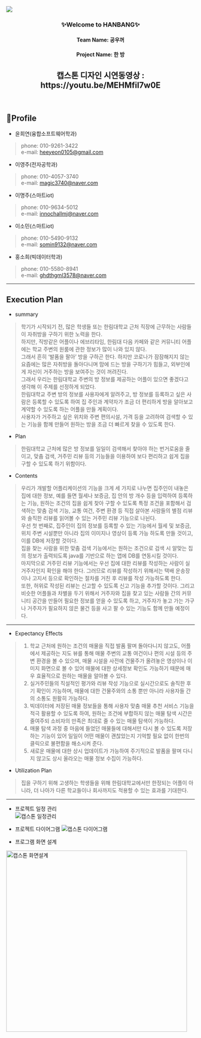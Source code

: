 <img src="https://capsule-render.vercel.app/api?type=waving&color=7BD1D2&height=270&section=header&text=HanBang%20&fontSize=90&fontColor=363636" />


<h3 align="center">✨Welcome to HANBANG✨</h3>
<h4 align="center">Team Name: 공우꺼</h4>
<h4 align="center">Project Name: 한 방</h4>

<h2 align="center"> 캡스톤 디자인 시연동영상 : https://youtu.be/MEHMfiI7w0E </h2>
<br>

## 📌Profile

- 윤희연(융합소프트웨어학과)
> phone: 010-9261-3422 <br>
> e-mail: heeyeon0105@gmail.com<br>
> 
- 이영주(전자공학과)
> phone: 010-4057-3740 <br>
> e-mail: magic3740@naver.com
 
- 이명주(스마트iot) 
> phone: 010-9634-5012 <br>
> e-mail: innochallmj@naver.com

- 이소민(스마트iot)
> phone: 010-5490-9132 <br>
> e-mail: somin9132@naver.com

- 홍소희(빅데이터학과)
> phone: 010-5580-8941 <br>
> e-mail: ghdthgml3578@naver.com


---------------------------------------

## Execution Plan
- summary
>  학기가 시작되기 전, 많은 학생들 또는 한림대학교 근처 직장에 근무하는 사람들이 자취방을 구하기 위한 노력을 한다.   
하지만, 직방같은 어플이나 에브리타임, 한림대 다음 카페와 같은 커뮤니티 어플에는 학교 주변의 원룸에 관한 정보가 많이 나와 있지 않다.    
그래서 흔히 ‘발품을 팔아’ 방을 구하곤 한다. 하지만 코로나가 잠잠해지지 않는 요즘에는 많은 자취방을 돌아다니며 맘에 드는 방을 구하기가 힘들고, 
외부인에게 자신이 거주하는 방을 보여주는 것이 꺼려진다.   
그래서 우리는 한림대학교 주변의 방 정보를 제공하는 어플이 있으면 좋겠다고 생각해 이 주제를 선정하게 되었다.    
한림대학교 주변 방의 정보를 사용자에게 알려주고, 방 정보를 등록하고 싶은 사람은 등록할 수 있도록 하여 집 주인과 계약자가 조금 더 편리하게 방을 알아보고 계약할 수 있도록 하는 어플을 만들 계획이다.    
사용자가 거주하고 싶은 위치와 주변 편의시설, 가격 등을 고려하여 검색할 수 있는 기능을 함께 만들어 원하는 방을 조금 더 빠르게 찾을 수 있도록 한다.

- Plan
>  한림대학교 근처에 많은 방 정보를 일일이 검색해서 찾아야 하는 번거로움을 줄이고, 맞춤 검색, 거주민 리뷰 등의 기능들을 이용하여 보다 편리하고 쉽게 집을 구할 수 있도록 하기 위함이다.

- Contents
> 우리가 개발할 어플리케이션의 기능을 크게 세 가지로 나누면 집주인이 내놓은 집에 대한 정보, 예를 들면 월세나 보증금, 집 안의 방 개수 등을 입력하여 등록하는 기능, 원하는 조건의 집을 쉽게 찾아 구할 수 있도록 특정 조건을 포함해서 검색하는 맞춤 검색 기능, 교통 여건, 주변 환경 등 직접 살아본 사람들의 별점 리뷰와 솔직한 리뷰를 읽어볼 수 있는 거주민 리뷰 기능으로 나뉜다.   
우선 첫 번째로, 집주인이 집의 정보를 등록할 수 있는 기능에서 월세 및 보증금, 위치 주변 시설뿐만 아니라 집의 이미지나 영상이 등록 가능 하도록 만들 것이고, 이를 DB에 저장할 것이다.   
집을 찾는 사람을 위한 맞춤 검색 기능에서는 원하는 조건으로 검색 시 알맞는 집의 정보가 출력되도록 java를 기반으로 하는 앱에 DB를 연동시킬 것이다.    
마지막으로 거주민 리뷰 기능에서는 우선 집에 대한 리뷰를 작성하는 사람이 실거주자인지 확인을 해야 한다. 그러므로 리뷰를 작성하기 위해서는 택배 운송장이나 고지서 등으로 확인하는 절차를 거친 후 리뷰를 작성 가능하도록 한다.    
또한, 허위로 작성된 리뷰는 신고할 수 있도록 신고 기능을 추가할 것이다. 그리고 비슷한 어플들과 차별을 두기 위해서 거주자와 집을 찾고 있는 사람들 간의 커뮤니티 공간을 만들어 필요한 정보를 얻을 수 있도록 하고, 거주자가 놓고 가는 가구나 거주자가 필요하지 않은 물건 등을 사고 팔 수 있는 기능도 함께 만들 예정이다.
 
 ------------------------------------------------
 
 - Expectancy Effects
 > 1. 학교 근처에 원하는 조건의 매물을 직접 발품 팔며 돌아다니지 않고도, 어플에서 제공하는 지도 뷰를 통해 매물 주변의 교통 여건이나 편의 시설 등의 주변 환경을 볼 수 있으며, 매물 시설을 사전에 건물주가 올려놓은 영상이나 이미지 화면으로 볼 수 있어 매물에 대한 상세정보 확인도 가능하기 때문에 매우 효율적으로 원하는 매물을 알아볼 수 있다.  
> 2. 실거주민들의 직설적인 평가와 리뷰 작성 기능으로 실시간으로도 솔직한 후기 확인이 가능하며, 매물에 대한 건물주와의 소통 뿐만 아니라 사용자들 간의 소통도 원활히 가능하다.
> 3. 빅데이터에 저장된 매물 정보들을 통해 사용자 맞춤 매물 추천 서비스 기능을 적극 활용할 수 있도록 하여, 원하는 조건에 부합하지 않는 매물 탐색 시간은 줄여주되 소비자의 만족은 최대로 줄 수 있는 매물 탐색이 가능하다.
> 4. 매물 탐색 과정 중 마음에 들었던 매물들에 대해서만 다시 볼 수 있도록 저장하는 기능이 있어 일일이 어떤 매물이 괜찮았는지 기억할 필요 없이 한번의 클릭으로 불편함을 해소시켜 준다.
> 5. 새로운 매물에 대한 상시 업데이트가 가능하여 주기적으로 발품을 팔며 다니지 않고도 상시 올라오는 매물 정보 수집이 가능하다.

- Utilization Plan
> 집을 구하기 위해 고생하는 학생들을 위해 한림대학교에서만 한정되는 어플이 아니라, 더 나아가 다른 학교들이나 회사까지도 적용할 수 있는 효과를 기대한다.

---------------------------------------

 - 프로젝트 일정 관리   
![캡스톤 일정관리](https://user-images.githubusercontent.com/71215507/122325899-5daa7c80-cf66-11eb-9f97-28d3a6dec299.png)

- 프로젝트 다이어그램
![캡스톤 다이어그램](https://user-images.githubusercontent.com/71215507/122325993-8763a380-cf66-11eb-9b97-6ef329cff5ba.png)

- 프로그램 화면 설계   
<img width="483" alt="캡스톤 화면설계" src="https://user-images.githubusercontent.com/71215507/122326046-a104eb00-cf66-11eb-8352-abb1ea18b0ba.png">

